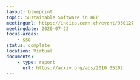 ```yaml
---
layout: blueprint
topic: Sustainable Software in HEP
meetingurl: https://indico.cern.ch/event/930127
meetingdate: 2020-07-22
focus-areas:
    - ssc
status: complete
location: Virtual
documents:
    - type: report
      url: https://arxiv.org/abs/2010.05102
---
```

